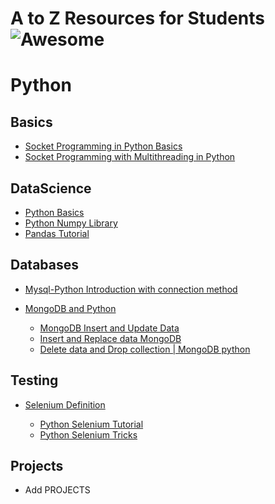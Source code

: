 # A to Z Resources for Students ![Awesome](https://cdn.rawgit.com/sindresorhus/awesome/d7305f38d29fed78fa85652e3a63e154dd8e8829/media/badge.svg)

# Python

## Basics 
+ <a href = "https://realpython.com/python-sockets/"> Socket Programming in Python Basics</a>
+ <a href="https://www.geeksforgeeks.org/socket-programming-multi-threading-python/"> Socket Programming with Multithreading in Python</a>


## DataScience 


+ <a href = "https://anh.cs.luc.edu/331/notes/PythonBasics.pdf"> Python Basics</a>
+ <a href = "http://cs231n.github.io/python-numpy-tutorial/"> Python Numpy Library</a>
+ <a href = "https://www.youtube.com/watch?v=B42n3Pc-N2A"> Pandas Tutorial </a>


## Databases

+ <a href = "https://www.geeksforgeeks.org/mysqldb-connection-python/"> Mysql-Python Introduction with connection method</a>

+ <a href = "https://www.geeksforgeeks.org/mongodb-and-python/">MongoDB and Python</a>

  + <a href = "https://www.geeksforgeeks.org/mongodb-python-insert-update-data/">MongoDB Insert and Update Data</a>
  + <a href = "https://www.geeksforgeeks.org/mongodb-python-insert-replace_one-replace_many/">Insert and Replace data MongoDB</a>
  + <a href = "https://www.geeksforgeeks.org/mongodb-python-delete-data-drop-collection/">Delete data and Drop collection | MongoDB python </a>


## Testing

+ <a href = "https://www.geeksforgeeks.org/software-engineering-selenium-an-automation-tool/"> Selenium Definition</a>

  + <a href = "https://www.guru99.com/selenium-python.html">Python Selenium Tutorial</a>
  + <a href = "https://www.geeksforgeeks.org/selenium-python-tricks/"> Python Selenium Tricks</a>


## **Projects**
+ Add PROJECTS